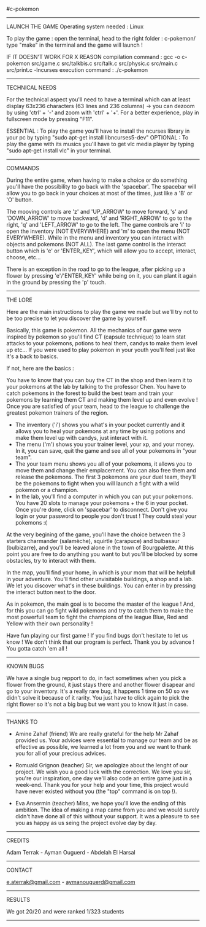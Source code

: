 #c-pokemon

----------------------------------------------------------------------------------------------------------------------------------------------------------------------------
LAUNCH THE GAME
Operating system needed : Linux

To play the game : open the terminal, head to the right folder : c-pokemon/
				   type "make" in the terminal and the game will launch !		

IF IT DOESN'T WORK FOR X REASON
compilation command : gcc -o c-pokemon src/game.c src/talkbis.c src/talk.c src/physic.c src/main.c src/print.c -lncurses
execution command : ./c-pokemon

----------------------------------------------------------------------------------------------------------------------------------------------------------------------------
TECHNICAL NEEDS

For the technical aspect you'll need to have a terminal which can at least display 63x236 characters (63 lines and 236 columns) -> you can dezoom by using 'ctrl' + '-' and zoom with 'ctrl' + '+'.
For a better experience, play in fullscreen mode by pressing "F11".

ESSENTIAL : To play the game you'll have to install the ncurses library in your pc by typing "sudo apt-get install libncurses5-dev"
OPTIONAL : To play the game with its musics you'll have to get vlc media player by typing "sudo apt-get install vlc" in your terminal.

----------------------------------------------------------------------------------------------------------------------------------------------------------------------------
COMMANDS

During the entire game, when having to make a choice or do something you'll have the possibility to go back with the 'spacebar'. The spacebar will allow you to go back in your choices at most of the times, just like a 'B' or 'O' button.

The mooving controls are 'z' and 'UP_ARROW' to move forward, 's' and 'DOWN_ARROW' to move backward, 'd' and 'RIGHT_ARROW' to go to the right, 'q' and 'LEFT_ARROW' to go to the left.
The game controls are 'i' to open the inventory (NOT EVERYWHERE) and 'm' to open the menu (NOT EVERYWHERE). While in the menu and inventory you can interact with objects and pokemons (NOT ALL). The last game control is the interact button which is 'e' or 'ENTER_KEY', which will allow you to accept, interact, choose, etc...

There is an exception in the road to go to the league, after picking up a flower by pressing 'e'/'ENTER_KEY' while being on it, you can plant it again in the ground by pressing the 'p' touch.

----------------------------------------------------------------------------------------------------------------------------------------------------------------------------
THE LORE

Here are the main instructions to play the game we made but we'll try not to be too precise to let you discover the game by yourself.

Basically, this game is pokemon. All the mechanics of our game were inspired by pokemon so you'll find CT (capsule technique) to learn stat attacks to your pokemons, potions to heal them, candys to make them level up etc... 
If you were used to play pokemon in your youth you'll feel just like it's a back to basics.

If not, here are the basics :

You have to know that you can buy the CT in the shop and then learn it to your pokemons at the lab by talking to the professor Chen.
You have to catch pokemons in the forest to build the best team and train your pokemons by learning them CT and making them level up and even evolve !
Once you are satisfied of your team, head to the league to challenge the greatest pokemon trainers of the region. 

- The inventory ('i') shows you what's in your pocket currently and it allows you to heal your pokemons at any time by using potions and make them level up with candys, just interact with it.
- The menu ('m') shows you your trainer level, your xp, and your money. In it, you can save, quit the game and see all of your pokemons in "your team".
- The your team menu shows you all of your pokemons, it allows you to move them and change their emplacement. You can also free them and release the pokemons. The first 3 pokemons are your duel
  team, they'll be the pokemons to fight when you will launch a fight with a wild pokemon or a champion.
- In the lab, you'll find a computer in which you can put your pokemons. You have 20 slots to manage your pokemons + the 6 in your pocket. Once you're done, click on 'spacebar' to disconnect.
  Don't give you login or your password to people you don't trust ! They could steal your pokemons :(


At the very begining of the game, you'll have the choice between the 3 starters charmander (salamèche), squirtle (carapuce) and bulbasaur (bulbizarre), and you'll be leaved alone in the town of Bourgpalette. At this point you are free to do anything you want to but you'll be blocked by some obstacles, try to interact with them.

In the map, you'll find your home, in which is your mom that will be helpfull in your adventure.
You'll find other unvisitable buildings, a shop and a lab. We let you discover what's in these buildings. You can enter in by pressing the interact button next to the door.

As in pokemon, the main goal is to become the master of the league ! And, for this you can go fight wild pokemons and try to catch them to make the most powerfull team to fight the champions of the league Blue, Red and Yellow with their own personality !

Have fun playing our first game ! If you find bugs don't hesitate to let us know ! We don't think that our program is perfect. Thank you by advance ! You gotta catch 'em all !

----------------------------------------------------------------------------------------------------------------------------------------------------------------------------
KNOWN BUGS

We have a single bug repport to do, in fact sometimes when you pick a flower from the ground, it just stays there and another flower disapear and go to your inventory. It's a really rare bug, it happens 1 time on 50 so we didn't solve it because of it rarity. You just have to click again to pick the right flower so it's not a big bug but we want you to know it just in case.

----------------------------------------------------------------------------------------------------------------------------------------------------------------------------
THANKS TO

- Amine Zahaf (friend)
We are really grateful for the help Mr Zahaf provided us. Your advices were essential to manage our team and be as effective as possible, we learned a lot from you and we want to thank you for all of your precious advices.

- Romuald Grignon (teacher) 
Sir, we apologize about the lenght of our project. We wish you a good luck with the correction. We love you sir, you're our inspiration, one day we'll also code an entire game just in a week-end. Thank you for your help and your time, this project would have never existed without you (the "top" command is on top !). 

- Eva Ansermin (teacher)
Miss, we hope you'll love the ending of this ambition. The idea of making a map came from you and we would surely didn't have done all of this without your support. It was a pleasure to see you as happy as us seing the project evolve day by day.

----------------------------------------------------------------------------------------------------------------------------------------------------------------------------
CREDITS

Adam Terrak -
Ayman Ouguerd - 
Abdelah El Harsal

----------------------------------------------------------------------------------------------------------------------------------------------------------------------------
CONTACT

e.aterrak@gmail.com - aymanouguerd@gmail.com

----------------------------------------------------------------------------------------------------------------------------------------------------------------------------
RESULTS

We got 20/20 and were ranked 1/323 students

----------------------------------------------------------------------------------------------------------------------------------------------------------------------------
